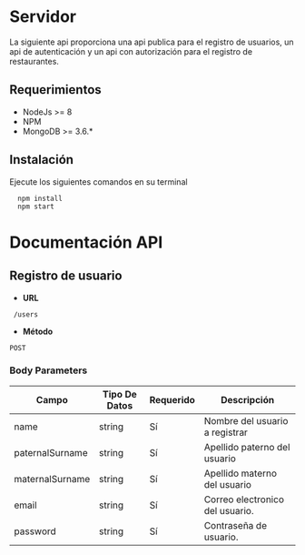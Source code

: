 # Servidor

La siguiente api proporciona una api publica para el registro de usuarios, un api de autenticación y un api con autorización para el registro de restaurantes.

## Requerimientos
- NodeJs >= 8
- NPM
- MongoDB >= 3.6.*

## Instalación

Ejecute los siguientes comandos en su terminal

```
  npm install
  npm start
``` 

# Documentación API

## Registro de usuario

* **URL**
```
 /users
```
* **Método**
```
POST
```

### Body Parameters
Campo | Tipo De Datos | Requerido | Descripción
--- | --- | --- | ---
name | string | Sí | Nombre del usuario a registrar
paternalSurname | string | Sí | Apellido paterno del usuario
maternalSurname | string | Sí | Apellido materno del usuario
email | string | Sí | Correo electronico del usuario.
password | string | Sí | Contraseña de usuario.
